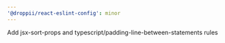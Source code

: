 ```yaml
---
'@droppii/react-eslint-config': minor
---
```


Add jsx-sort-props and typescript/padding-line-between-statements rules
